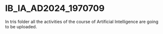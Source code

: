 # IB_IA_AD2024_1970709
In tris folder all the activities of the course of Artificial Intelligence are going to be uploaded.
